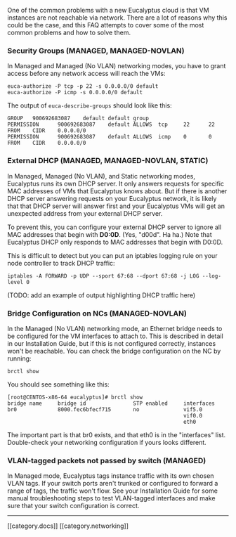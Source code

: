 One of the common problems with a new Eucalyptus cloud is that VM instances are not reachable via network. There are a lot of reasons why this could be the case, and this FAQ attempts to cover some of the most common problems and how to solve them.

### Security Groups (MANAGED, MANAGED-NOVLAN)

In Managed and Managed (No VLAN) networking modes, you have to grant access before any network access will reach the VMs:

```
euca-authorize -P tcp -p 22 -s 0.0.0.0/0 default
euca-authorize -P icmp -s 0.0.0.0/0 default
```
The output of `euca-describe-groups` should look like this:

```
GROUP   900692683087    default default group
PERMISSION      900692683087    default ALLOWS  tcp     22      22      FROM    CIDR    0.0.0.0/0
PERMISSION      900692683087    default ALLOWS  icmp    0       0       FROM    CIDR    0.0.0.0/0
```
### External DHCP (MANAGED, MANAGED-NOVLAN, STATIC)

In Managed, Managed (No VLAN), and Static networking modes, Eucalyptus runs its own DHCP server. It only answers requests for specific MAC addresses of VMs that Eucalyptus knows about. But if there is another DHCP server answering requests on your Eucalyptus network, it is likely that that DHCP server will answer first and your Eucalyptus VMs will get an unexpected address from your external DHCP server.

To prevent this, you can configure your external DHCP server to ignore all MAC addresses that begin with **D0:0D**. (Yes, "d00d". Ha ha.) Note that Eucalyptus DHCP only responds to MAC addresses that begin with D0:0D.

This is difficult to detect but you can put an iptables logging rule on your node controller to track DHCP traffic:

```
iptables -A FORWARD -p UDP --sport 67:68 --dport 67:68 -j LOG --log-level 0
```
(TODO: add an example of output highlighting DHCP traffic here)

### Bridge Configuration on NCs (MANAGED-NOVLAN)

In the Managed (No VLAN) networking mode, an Ethernet bridge needs to be configured for the VM interfaces to attach to. This is described in detail in our Installation Guide, but if this is not configured correctly, instances won't be reachable. You can check the bridge configuration on the NC by running:
```
brctl show
```
You should see something like this:

```
[root@CENTOS-x86-64 eucalyptus]# brctl show
bridge name     bridge id               STP enabled     interfaces
br0             8000.fec6bfecf715       no              vif5.0
                                                        vif0.0
                                                        eth0
```
The important part is that br0 exists, and that eth0 is in the "interfaces" list. Double-check your networking configuration if yours looks different.

### VLAN-tagged packets not passed by switch (MANAGED)

In Managed mode, Eucalyptus tags instance traffic with its own chosen VLAN tags. If your switch ports aren't trunked or configured to forward a range of tags, the traffic won't flow. See your Installation Guide for some manual troubleshooting steps to test VLAN-tagged interfaces and make sure that your switch configuration is correct.

*****

[[category.docs]]
[[category.networking]]